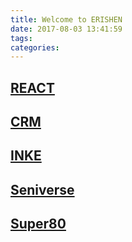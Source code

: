 ```yaml
---
title: Welcome to ERISHEN
date: 2017-08-03 13:41:59
tags:
categories:
---
```

## [REACT](/React.html)
## [CRM](/Crm.html)
## [INKE](/Inke.html?R)
## [Seniverse](/Seniverse.html)
## [Super80](/Super80.html)
